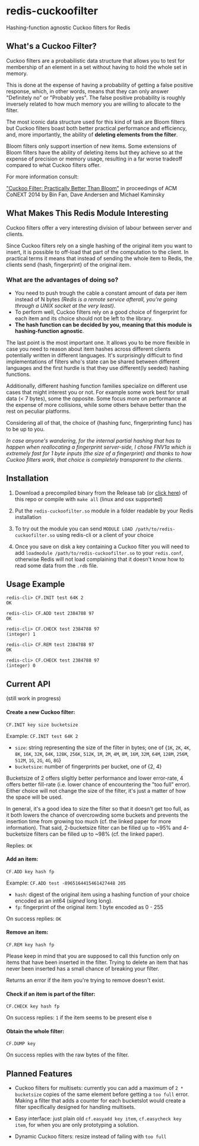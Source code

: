 redis-cuckoofilter
==================
Hashing-function agnostic Cuckoo filters for Redis


What's a Cuckoo Filter?
-----------------------
Cuckoo filters are a probabilistic data structure that allows you to test for membership
of an element in a set without having to hold the whole set in memory.

This is done at the expense of having a probability of getting a false positive 
response, which, in other words, means that they can only answer "Definitely no" or "Probably yes".
The false positive probability is roughly inversely related to how much memory you are willing to allocate
to the filter.

The most iconic data structure used for this kind of task are Bloom filters 
but Cuckoo filters boast both better practical performance and efficiency, and, more importantly,
the ability of **deleting elements from the filter**. 

Bloom filters only support insertion of new items.
Some extensions of Bloom filters have the ability of deleting items but they achieve
so at the expense of precision or memory usage, resulting in a far worse tradeoff compared to 
what Cuckoo filters offer.

For more information consult:

["Cuckoo Filter: Practically Better Than Bloom"](http://www.cs.cmu.edu/~binfan/papers/conext14_cuckoofilter.pdf) in proceedings of ACM CoNEXT 2014 by Bin Fan, Dave Andersen and Michael Kaminsky


What Makes This Redis Module Interesting
----------------------------------------
Cuckoo filters offer a very interesting division of labour between server and clients.

Since Cuckoo filters rely on a single hashing of the original item you want to insert,
it is possible to off-load that part of the computation to the client. 
In practical terms it means that instead of sending the whole item to Redis, the clients
send {hash, fingerprint} of the original item.

### What are the advantages of doing so?
	
- You need to push trough the cable a constant amount of data per item instead of N bytes *(Redis is a remote service afterall, you're going through a UNIX socket at the very least)*.
- To perform well, Cuckoo filters rely on a good choice of fingerprint for each item and its choice should not be left to the library.
- **The hash function can be decided by you, meaning that this module is hashing-function agnostic**.

The last point is the most important one. It allows you to be more flexible in case you need to reason about item hashes across different clients potentially written in different languages. It's surprisingly difficult to find implementations of filters who's state can be shared between different languages and the first hurdle is that they use different(ly seeded) hashing functions. 

Additionally, different hashing function families specialize on different use cases that might interest you or not. For example some work best for small data (< 7 bytes), some the opposite. Some focus more on performance at the expense of more collisions, while some others behave better than the rest on peculiar platforms.

Considering all of that, the choice of {hashing func, fingerprinting func} has to be up to you.

*In case anyone's wandering, for the internal partial hashing that has to happen when reallocating a fingerprint server-side, I chose FNV1a which is extremely fast for 1 byte inputs (the size of a fingerprint) and thanks to how Cuckoo filters work, that choice is completely transparent to the clients.*



Installation 
------------

1. Download a precompiled binary from the Release tab (or [click here](https://github.com/kristoff-it/redis-cuckoofilter/releases/download/0.1/redis-cuckoofilter-releases.zip)) of this repo or compile with `make all` (linux and osx supported)

2. Put the `redis-cuckoofilter.so` module in a folder readable by your Redis installation

3. To try out the module you can send `MODULE LOAD /path/to/redis-cuckoofilter.so` using redis-cli or a client of your choice

4. Once you save on disk a key containing a Cuckoo filter you will need to add `loadmodule /path/to/redis-cuckoofilter.so` to your `redis.conf`, otherwise Redis will not load complaining that it doesn't know how to read some data from the `.rdb` file.


Usage Example
-------------

```
redis-cli> CF.INIT test 64K 2
OK
 
redis-cli> CF.ADD test 2384788 97
OK

redis-cli> CF.CHECK test 2384788 97
(integer) 1

redis-cli> CF.REM test 2384788 97
OK 

redis-cli> CF.CHECK test 2384788 97
(integer) 0
```

Current API
----------

 (still work in progress)

#### Create a new Cuckoo filter:
`CF.INIT key size bucketsize`

Example: `CF.INIT test 64K 2`

- `size`: string representing the size of the filter in bytes; one of {`1K`, `2K`, `4K`, `8K`, `16K`, `32K`, `64K`, `128K`, `256K`, `512K`, `1M`, `2M`, `4M`, `8M`, `16M`, `32M`, `64M`, `128M`, `256M`, `512M`, `1G`, `2G`, `4G`, `8G`}
- `bucketsize`: number of fingerprints per bucket, one of {2, 4}


Bucketsize of 2 offers sligltly better performance and lower error-rate, 4 offers better fill-rate (i.e. lower chance of encountering the "too full" error). Either choice will not change the size of the filter, it's just a matter of how the space will be used. 
		
In general, it's a good idea to size the filter so that it doesn't get too full, as it both lowers the chance of overcrowding some buckets and prevents the insertion time from growing too much (cf. the linked paper for more information). That said, 2-bucketsize filter can be filled up to ~95% and 4-bucketsize filters can be filled up to ~98% (cf. the linked paper).
	
Replies: `OK`

#### Add an item:
`CF.ADD key hash fp`

Example: `CF.ADD test -8965164415461427448 205`

- `hash`: digest of the original item using a hashing function of your choice encoded as an int64 (*signed* long long).
- `fp`: fingerprint of the original item: 1 byte encoded as 0 - 255

On success replies: `OK`


#### Remove an item:
`CF.REM key hash fp`

Please keep in mind that you are supposed to call this function only on items that have been inserted in the filter. Trying to delete an item that has never been inserted has a small chance of breaking your filter.
	
Returns an error if the item you're trying to remove doesn't exist.

#### Check if an item is part of the filter:
`CF.CHECK key hash fp`

On success replies: `1` if the item seems to be present else `0`

#### Obtain the whole filter:
`CF.DUMP key`

On success replies with the raw bytes of the filter.


Planned Features
----------------

- Cuckoo filters for multisets: currently you can add a maximum of `2 * bucketsize` copies of the same element before getting a `too full` error. Making a filter that adds a counter for each bucketslot would create a filter specifically designed for handling multisets. 

- Easy interface: just plain old `cf.easyadd key item`, `cf.easycheck key item`, for when you are only prototyping a solution.

- Dynamic Cuckoo filters: resize instead of failing with `too full`

